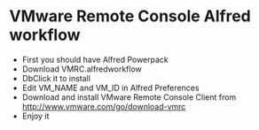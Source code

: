 # VMware Remote Console Alfred workflow

* First you should have Alfred Powerpack
* Download VMRC.alfredworkflow
* DbClick it to install
* Edit VM_NAME and VM_ID in Alfred Preferences
* Download and install VMware Remote Console Client from http://www.vmware.com/go/download-vmrc
* Enjoy it
